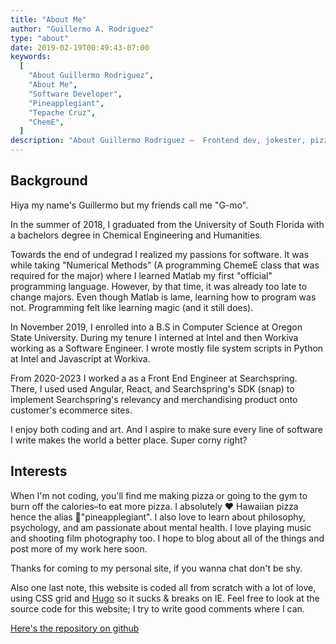 ```yaml
---
title: "About Me"
author: "Guillermo A. Rodriguez"
type: "about"
date: 2019-02-19T00:49:43-07:00
keywords:
  [
    "About Guillermo Rodriguez",
    "About Me",
    "Software Developer",
    "Pineapplegiant",
    "Tepache Cruz",
    "ChemE",
  ]
description: "About Guillermo Rodriguez —  Frontend dev, jokester, pizza aficionado"
---
```


## Background

Hiya my name's Guillermo but my friends call me "G-mo".

In the summer of 2018, I graduated from the University of South Florida with a bachelors degree in Chemical Engineering and Humanities.

Towards the end of undegrad I realized my passions for software. It was while taking "Numerical Methods" (A programming ChemeE class that was required for the major) where I learned Matlab my first "official" programming language. However, by that time, it was already too late to change majors. Even though Matlab is lame, learning how to program was not. Programming felt like learning magic (and it still does).

In November 2019, I enrolled into a B.S in Computer Science at Oregon State University. During my tenure I interned at Intel and then Workiva working as a Software Engineer. I wrote mostly file system scripts in Python at Intel and Javascript at Workiva.

From 2020-2023 I worked a as a Front End Engineer at Searchspring. There, I used used Angular, React, and Searchspring's SDK (snap) to implement Searchspring's relevancy and merchandising product onto customer's ecommerce sites.

I enjoy both coding and art. And I aspire to make sure every line of software I write makes the world a better place. Super corny right?

## Interests

When I'm not coding, you'll find me making pizza or going to the gym to burn off the calories–to eat more pizza. I absolutely ❤️ Hawaiian pizza hence the alias 🍍"pineapplegiant". I also love to learn about philosophy, psychology, and am passionate about mental health. I love playing music and shooting film photography too. I hope to blog about all of the things and post more of my work here soon.

Thanks for coming to my personal site, if you wanna chat don't be shy.

Also one last note, this website is coded all from scratch with a lot of love, using CSS grid and [Hugo](https://gohugo.io/) so it sucks & breaks on IE. Feel free to look at the source code for this website; I try to write good comments where I can.

[Here's the repository on github](https://github.com/pineapplegiant/pineapplegiant.github.io)
